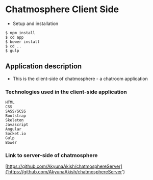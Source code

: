 # Chatmosphere Client Side

* Setup and installation

```
$ npm install
$ cd app
$ bower install
$ cd ..
$ gulp
```

## Application description

* This is the client-side of chatmosphere - a chatroom application

### Technologies used in the client-side application

```
HTML
CSS
SASS/SCSS
Bootstrap
Skeleton
Javascript
Angular
Socket.io
Gulp
Bower
```

### Link to server-side of chatmosphere

[https://github.com/AkyunaAkish/chatmosphereServer]('https://github.com/AkyunaAkish/chatmosphereServer')
